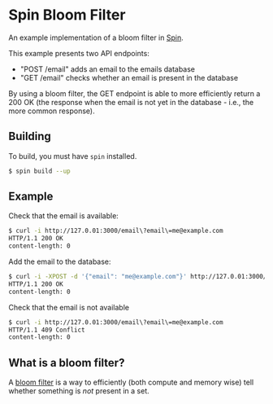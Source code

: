 # Spin Bloom Filter

An example implementation of a bloom filter in [Spin](https://github.com/fermyon/spin).

This example presents two API endpoints:
* "POST /email" adds an email to the emails database
* "GET  /email" checks whether an email is present in the database

By using a bloom filter, the GET endpoint is able to more efficiently return a 200 OK
(the response when the email is not yet in the database - i.e., the more common response).

## Building

To build, you must have `spin` installed.

```bash
$ spin build --up
```

## Example

Check that the email is available:

```bash
$ curl -i http://127.0.01:3000/email\?email\=me@example.com
HTTP/1.1 200 OK
content-length: 0
```

Add the email to the database:

```bash
$ curl -i -XPOST -d '{"email": "me@example.com"}' http://127.0.01:3000/email
HTTP/1.1 200 OK
content-length: 0
```

Check that the email is not available

```bash
$ curl -i http://127.0.01:3000/email\?email\=me@example.com
HTTP/1.1 409 Conflict
content-length: 0
```

## What is a bloom filter?

A [bloom filter](https://en.wikipedia.org/wiki/Bloom_filter) is a way to efficiently (both compute and memory wise) tell whether something
is *not* present in a set.
